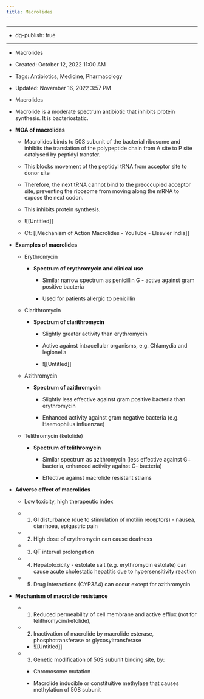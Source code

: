 ```yaml
---
title: Macrolides
---
```


- --

- dg-publish: true

- --

- Macrolides

- Created: October 12, 2022 11:00 AM

- Tags: Antibiotics, Medicine, Pharmacology

- Updated: November 16, 2022 3:57 PM

- Macrolides

- Macrolide is a moderate spectrum antibiotic that inhibits protein synthesis. It is bacteriostatic.

- **MOA of macrolides**
	 - Macrolides binds to 50S subunit of the bacterial ribosome and inhibits the translation of the polypeptide chain from A site to P site catalysed by peptidyl transfer.

	 - This blocks movement of the peptidyl tRNA from acceptor site to donor site

	 - Therefore, the next tRNA cannot bind to the preoccupied acceptor site, preventing the ribosome from moving along the mRNA to expose the next codon.

	 - This inhibits protein synthesis.

	 - ![[Untitled]]

	 - Cf: [[Mechanism of Action Macrolides - YouTube - Elsevier India]] 

- **Examples of macrolides**
	 - Erythromycin
		 - **Spectrum of erythromycin and clinical use**
			 - Similar narrow spectrum as penicillin G - active against gram positive bacteria

			 - Used for patients allergic to penicillin

	 - Clarithromycin
		 - **Spectrum of clarithromycin**
			 - Slightly greater activity than erythromycin

			 - Active against intracellular organisms, e.g. Chlamydia and legionella

			 - ![[Untitled]]

	 - Azithromycin
		 - **Spectrum of azithromycin**
			 - Slightly less effective against gram positive bacteria than erythromycin

			 - Enhanced activity against gram negative bacteria (e.g. Haemophilus influenzae)

	 - Telithromycin (ketolide)
		 - **Spectrum of telithromycin**
			 - Similar spectrum as azithromycin (less effective against G+ bacteria, enhanced activity against G- bacteria)

			 - Effective against macrolide resistant strains

- **Adverse effect of macrolides**
	 - Low toxicity, high therapeutic index

	 - 1. GI disturbance (due to stimulation of motilin receptors) - nausea, diarrhoea, epigastric pain

	 - 2. High dose of erythromycin can cause deafness

	 - 3. QT interval prolongation

	 - 4. Hepatotoxicity - estolate salt (e.g. erythromycin estolate) can cause acute cholestatic hepatitis due to hypersensitivity reaction

	 - 5. Drug interactions (CYP3A4) can occur except for azithromycin

- **Mechanism of macrolide resistance**
	 - 1. Reduced permeability of cell membrane and active efflux (not for telithromycin/ketolide),

	 - 2. Inactivation of macrolide by macrolide esterase, phosphotransferase or glycosyltransferase
		 - ![[Untitled]]

	 - 3. Genetic modification of 50S subunit binding site, by:
		 - Chromosome mutation

		 - Macrolide inducible or constituitive methylase that causes methylation of 50S subunit
